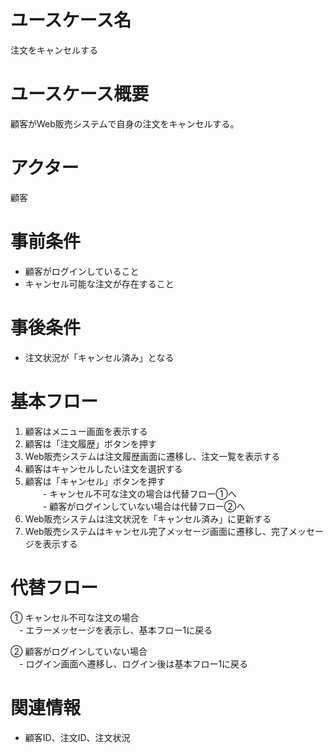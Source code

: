 # ユースケース名
注文をキャンセルする

# ユースケース概要
顧客がWeb販売システムで自身の注文をキャンセルする。

# アクター
顧客

# 事前条件
- 顧客がログインしていること
- キャンセル可能な注文が存在すること

# 事後条件
- 注文状況が「キャンセル済み」となる

# 基本フロー
1. 顧客はメニュー画面を表示する
2. 顧客は「注文履歴」ボタンを押す
3. Web販売システムは注文履歴画面に遷移し、注文一覧を表示する
4. 顧客はキャンセルしたい注文を選択する
5. 顧客は「キャンセル」ボタンを押す  
　　- キャンセル不可な注文の場合は代替フロー①へ  
　　- 顧客がログインしていない場合は代替フロー②へ
6. Web販売システムは注文状況を「キャンセル済み」に更新する
7. Web販売システムはキャンセル完了メッセージ画面に遷移し、完了メッセージを表示する

# 代替フロー
① キャンセル不可な注文の場合  
　- エラーメッセージを表示し、基本フロー1に戻る

② 顧客がログインしていない場合  
　- ログイン画面へ遷移し、ログイン後は基本フロー1に戻る

# 関連情報
- 顧客ID、注文ID、注文状況